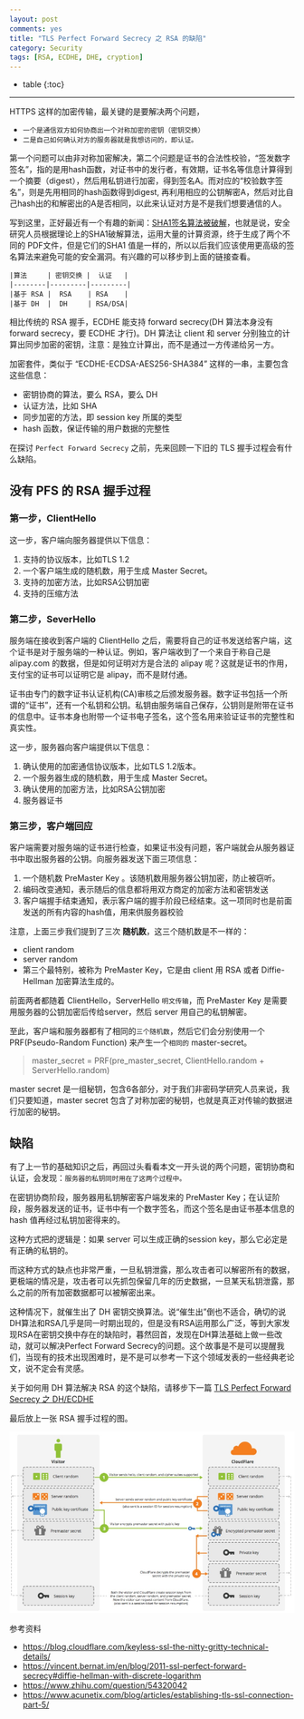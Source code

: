 ```yaml
---
layout: post
comments: yes
title: "TLS Perfect Forward Secrecy 之 RSA 的缺陷"
category: Security 
tags: [RSA, ECDHE, DHE, cryption]
---
```


* table
{:toc}
***

HTTPS 这样的加密传输，最关键的是要解决两个问题，
- `一个是通信双方如何协商出一个对称加密的密钥（密钥交换）`
- `二是自己如何确认对方的服务器就是我想访问的，即认证。`

第一个问题可以由非对称加密解决，第二个问题是证书的合法性校验，“签发数字签名”，指的是用hash函数，对证书中的发行者，有效期，证书名等信息计算得到一个摘要（digest），然后用私钥进行加密，得到签名A。而对应的“校验数字签名”，则是先用相同的hash函数得到digest, 再利用相应的公钥解密A，然后对比自己hash出的和解密出的A是否相同，以此来认证对方是不是我们想要通信的人。

写到这里，正好最近有一个有趣的新闻：[SHA1签名算法被破解](https://security.googleblog.com/2017/02/announcing-first-sha1-collision.html)，也就是说，安全研究人员根据理论上的SHA1破解算法，运用大量的计算资源，终于生成了两个不同的 PDF文件，但是它们的SHA1 值是一样的，所以以后我们应该使用更高级的签名算法来避免可能的安全漏洞。有兴趣的可以移步到上面的链接查看。

```
|算法     | 密钥交换 |  认证   |
|--------|---------|---------|
|基于 RSA |  RSA    | RSA    |
|基于 DH  |  DH     | RSA/DSA|
```

相比传统的 RSA 握手，ECDHE 能支持 forward secrecy(DH 算法本身没有forward secrecy，要 ECDHE 才行)。DH 算法让 client 和 server 分别独立的计算出同步加密的密钥，注意：是独立计算出，而不是通过一方传递给另一方。

加密套件，类似于 “ECDHE-ECDSA-AES256-SHA384” 这样的一串，主要包含这些信息：

* 密钥协商的算法，要么 RSA，要么 DH
* 认证方法，比如 SHA
* 同步加密的方法，即 session key 所属的类型
* hash 函数，保证传输的用户数据的完整性

在探讨 `Perfect Forward Secrecy` 之前，先来回顾一下旧的 TLS 握手过程会有什么缺陷。

## 没有 PFS 的 RSA 握手过程

### 第一步，ClientHello

这一步，客户端向服务器提供以下信息：

1. 支持的协议版本，比如TLS 1.2
2. 一个客户端生成的随机数，用于生成 Master Secret。
3. 支持的加密方法，比如RSA公钥加密
4. 支持的压缩方法

### 第二步，SeverHello

服务端在接收到客户端的 ClientHello 之后，需要将自己的证书发送给客户端，这个证书是对于服务端的一种认证。例如，客户端收到了一个来自于称自己是 alipay.com 的数据，但是如何证明对方是合法的 alipay 呢？这就是证书的作用，支付宝的证书可以证明它是 alipay，而不是财付通。

证书由专门的数字证书认证机构(CA)审核之后颁发服务器。数字证书包括一个所谓的“证书”，还有一个私钥和公钥。私钥由服务端自己保存，公钥则是附带在证书的信息中。证书本身也附带一个证书电子签名，这个签名用来验证证书的完整性和真实性。

这一步，服务器向客户端提供以下信息：

1. 确认使用的加密通信协议版本，比如TLS 1.2版本。
2. 一个服务器生成的随机数，用于生成 Master Secret。
3. 确认使用的加密方法，比如RSA公钥加密
4. 服务器证书

### 第三步，客户端回应

客户端需要对服务端的证书进行检查，如果证书没有问题，客户端就会从服务器证书中取出服务器的公钥。向服务器发送下面三项信息：

1. 一个随机数 PreMaster Key 。该随机数用服务器公钥加密，防止被窃听。
2. 编码改变通知，表示随后的信息都将用双方商定的加密方法和密钥发送
3. 客户端握手结束通知，表示客户端的握手阶段已经结束。这一项同时也是前面发送的所有内容的hash值，用来供服务器校验

注意，上面三步我们提到了三次 **随机数**，这三个随机数是不一样的：

- client random
- server random
- 第三个最特别，被称为 PreMaster Key，它是由 client 用 RSA 或者 Diffie-Hellman 加密算法生成的。

前面两者都随着 ClientHello，ServerHello `明文传输`，而 PreMaster Key 是需要用服务器的公钥加密后传给server，然后 server 用自己的私钥解密。

至此，客户端和服务器都有了相同的`三个随机数`，然后它们会分别使用一个 PRF(Pseudo-Random Function) 来产生一个`相同的` master-secret。

> master_secret = PRF(pre_master_secret, ClientHello.random + ServerHello.random)

master secret 是一组秘钥，包含6各部分，对于我们非密码学研究人员来说，我们只要知道，master secret 包含了对称加密的秘钥，也就是真正对传输的数据进行加密的秘钥。

## 缺陷

有了上一节的基础知识之后，再回过头看看本文一开头说的两个问题，密钥协商和认证，会发现：`服务器的私钥同时用在了这两个过程中。` 

在密钥协商阶段，服务器用私钥解密客户端发来的 PreMaster Key；在认证阶段，服务器发送的证书，证书中有一个数字签名，而这个签名是由证书基本信息的 hash 值再经过私钥加密得来的。

这种方式把的逻辑是：如果 server 可以生成正确的session key，那么它必定是有正确的私钥的。

而这种方式的缺点也非常严重，一旦私钥泄露，那么攻击者可以解密所有的数据，更极端的情况是，攻击者可以先抓包保留几年的历史数据，一旦某天私钥泄露，那么之前的所有加密数据都可以被解密出来。

这种情况下，就催生出了 DH 密钥交换算法。说“催生出”倒也不适合，确切的说DH算法和RSA几乎是同一时期出现的，但是没有RSA运用那么广泛，等到大家发现RSA在密钥交换中存在的缺陷时，暮然回首，发现在DH算法基础上做一些改动，就可以解决Perfect Forward Secrecy的问题。这个故事是不是可以提醒我们，当现有的技术出现困难时，是不是可以参考一下这个领域发表的一些经典老论文，说不定会有灵感。

关于如何用 DH 算法解决 RSA 的这个缺陷，请移步下一篇 [TLS Perfect Forward Secrecy 之 DH/ECDHE](/2017/03/pfs-ecdhe/)

最后放上一张 RSA 握手过程的图。

![RSA handshake](/image/2017/ssl_handshake_rsa.png)


参考资料
* https://blog.cloudflare.com/keyless-ssl-the-nitty-gritty-technical-details/
* https://vincent.bernat.im/en/blog/2011-ssl-perfect-forward-secrecy#diffie-hellman-with-discrete-logarithm
* https://www.zhihu.com/question/54320042
* https://www.acunetix.com/blog/articles/establishing-tls-ssl-connection-part-5/






